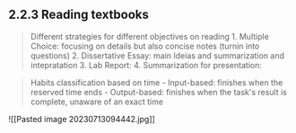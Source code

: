 
## 2.2.3 Reading textbooks

> Different strategies for different objectives on reading
	1. Multiple Choice: focusing on details but also concise notes (turnin into questions)
	2. Dissertative Essay: main Ideias and summarization and intepratation
	3. Lab Report:
	4. Summarization for presentation:

> Habits classification based on time
	- Input-based: finishes when the reserved time ends
	- Output-based: finishes when the task's result is complete, unaware of an exact time

![[Pasted image 20230713094442.jpg]]